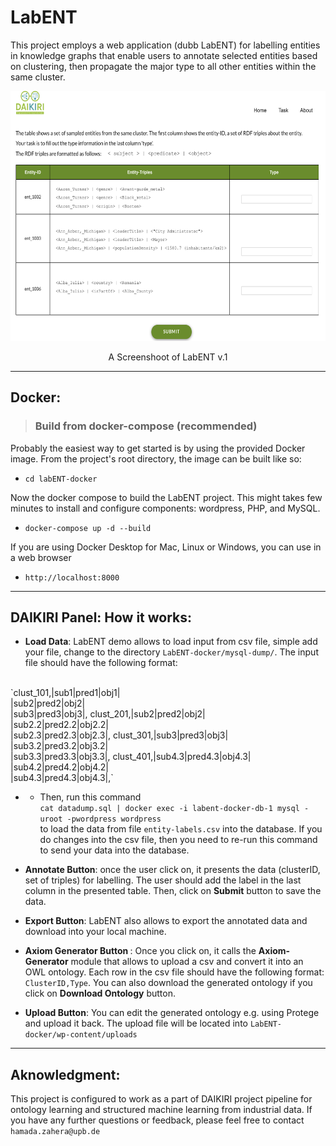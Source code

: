 # LabENT
This project employs a web application (dubb LabENT) for labelling entities in knowledge graphs that enable users to annotate selected entities based on clustering, then propagate the major type to all other entities within the same cluster. 



<p align="center">
<img src="screenshots/labENT1.png" width="800" height="400">
</p>
<p align="center">A Screenshoot of LabENT v.1</p>

---
## Docker:
> ### Build from docker-compose (recommended)
Probably the easiest way to get started is by using the provided Docker image. From the project's root directory, the image can be built like so:
* `cd labENT-docker`

Now the docker compose to build the LabENT project. This might takes few minutes to install and configure components: wordpress, PHP, and MySQL.
* `docker-compose up -d --build` 

If you are using Docker Desktop for Mac, Linux or Windows, you can use in a web browser
* `http://localhost:8000` 
---
## DAIKIRI Panel: How it works:

* <b>Load Data</b>: LabENT demo allows to load input from csv file, simple add your file, change to the directory
`LabENT-docker/mysql-dump/`. The input file should have the following format:
<br>
`clust_101,|sub1|pred1|obj1|<br>|sub2|pred2|obj2|<br>|sub3|pred3|obj3|,
clust_201,|sub2|pred2|obj2|<br>|sub2.2|pred2.2|obj2.2|<br>|sub2.3|pred2.3|obj2.3|,
clust_301,|sub3|pred3|obj3|<br>|sub3.2|pred3.2|obj3.2|<br>|sub3.3|pred3.3|obj3.3|,
clust_401,|sub4.3|pred4.3|obj4.3|<br>|sub4.2|pred4.2|obj4.2|<br>|sub4.3|pred4.3|obj4.3|,`

* * Then, run this command <br>
`cat datadump.sql | docker exec -i labent-docker-db-1 mysql -uroot -pwordpress wordpress` <br> to load the data from file `entity-labels.csv`  into the database. If you do changes into the csv file, then you need to re-run this command to send your data into the database.

* <b>Annotate Button</b>: once the user click on, it presents the data (clusterID, set of triples) for labelling. The user should add the label in the last column in the presented table. Then, click on <b>Submit</b> button to save the data.

* <b>Export Button</b>: LabENT also allows to export the annotated data and download into your local machine.

* <b> Axiom Generator Button </b>: Once you click on, it calls the <b>Axiom-Generator</b> module that allows to upload a csv and convert it into an OWL ontology. Each row in the csv file should have the following format:
`ClusterID,Type`. You can also download the generated ontology if you click on <b>Download Ontology</b> button. 

* <b>Upload Button</b>: You can edit the generated ontology e.g. using Protege and upload it back. The upload file will be located into 
`LabENT-docker/wp-content/uploads`
---
## Aknowledgment: 
This project is configured to work as a part of DAIKIRI project pipeline for ontology learning and structured machine learning from industrial data. If you have any further questions or feedback, please feel free to contact `hamada.zahera@upb.de`





